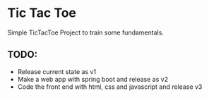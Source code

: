# Tic Tac Toe

Simple TicTacToe Project to train some fundamentals.

## TODO:

- Release current state as v1
- Make a web app with spring boot and release as v2
- Code the front end with html, css and javascript and release v3
